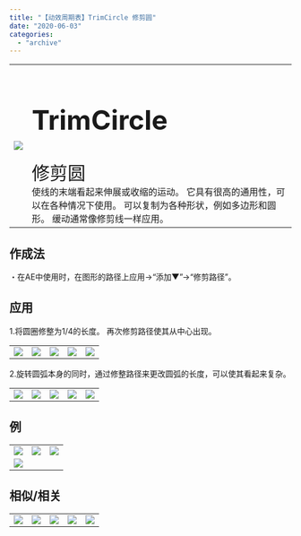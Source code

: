 ```yaml
---
title: "【动效周期表】TrimCircle 修剪圆"
date: "2020-06-03"
categories: 
  - "archive"
---
```


<table style="border-collapse: collapse;"><tbody class="table1"><tr><td><img src="https://mir.yuelili.com/user/AE/mg/foxcodex/TrimCircle.gif"></td><td><h2 style="font-size: 36pt;">TrimCircle</h2><div></div><span style="font-size: 24pt;">修剪圆</span><div></div>使线的末端看起来伸展或收缩的运动。 它具有很高的通用性，可以在各种情况下使用。 可以复制为各种形状，例如多边形和圆形。 缓动通常像修剪线一样应用。</td></tr></tbody></table>

## 作成法

・在AE中使用时，在图形的路径上应用→“添加▼”→“修剪路径”。

## 应用

1.将圆圈修整为1/4的长度。 再次修剪路径使其从中心出现。

<table><tbody class="table1"><tr><td><a href="https://yuelili.com/archive/trimcircle/"><img src="https://mir.yuelili.com/user/AE/mg/foxcodex/TrimCircle.gif"></a></td><td><img class="plus" src="https://mir.yuelili.com/user/AE/mg/foxcodex/plus.png"></td><td><a href="https://yuelili.com/archive/repeatrotate/"><img src="https://mir.yuelili.com/user/AE/mg/foxcodex/RepeatRotate.gif"></a></td><td><img class="plus" src="https://mir.yuelili.com/user/AE/mg/foxcodex/tri.png"></td><td><img src="https://mir.yuelili.com/user/AE/mg/foxcodex/LineTrim-Ex003.gif"></td></tr></tbody></table>

2.旋转圆弧本身的同时，通过修整路径来更改圆弧的长度，可以使其看起来复杂。

<table><tbody class="table1"><tr><td><a href="https://yuelili.com/archive/trimcircle/"><img src="https://mir.yuelili.com/user/AE/mg/foxcodex/TrimCircle.gif"></a></td><td><img class="plus" src="https://mir.yuelili.com/user/AE/mg/foxcodex/plus.png"></td><td><a href="https://yuelili.com/archive/rotate/"><img src="https://mir.yuelili.com/user/AE/mg/foxcodex/Rotate.gif"></a></td><td><img class="plus" src="https://mir.yuelili.com/user/AE/mg/foxcodex/tri.png"></td><td><img src="https://mir.yuelili.com/user/AE/mg/foxcodex/RepeatRotate-Ex001.gif"></td></tr></tbody></table>

## 例

<table style="border-collapse: collapse; width: 100%;"><tbody class="table1"><tr><td style="width: 33.3333%;"><img src="https://mir.yuelili.com/user/AE/mg/foxcodex/LineTrim-Ex004.gif"></td><td style="width: 33.3333%;"><img src="https://mir.yuelili.com/user/AE/mg/foxcodex/LineTrim-Ex003.gif"></td><td style="width: 33.3333%;"><img src="https://mir.yuelili.com/user/AE/mg/foxcodex/RepeatRotate-Ex001.gif"></td></tr><tr><td style="width: 33.3333%;"><img src="https://mir.yuelili.com/user/AE/mg/foxcodex/Offset-Ex001.gif"></td><td style="width: 33.3333%;"></td><td style="width: 33.3333%;"></td></tr></tbody></table>

## 相似/相关

<table style="border-collapse: collapse;"><tbody class="table1"><tr><td><a href="https://yuelili.com/archive/trimline/"><img src="https://mir.yuelili.com/user/AE/mg/foxcodex/TrimLine.gif"></a></td><td><a href="https://yuelili.com/archive/repeattrim/"><img src="https://mir.yuelili.com/user/AE/mg/foxcodex/RepeatTrim.gif"></a></td><td><a href="https://yuelili.com/archive/trimpie/"><img src="https://mir.yuelili.com/user/AE/mg/foxcodex/TrimPie.gif"></a></td><td><a href="https://yuelili.com/archive/tipshape/"><img src="https://mir.yuelili.com/user/AE/mg/foxcodex/TipShape.gif"></a></td><td><a href="https://yuelili.com/archive/easing/"><img src="https://mir.yuelili.com/user/AE/mg/foxcodex/Easing.gif"></a></td></tr></tbody></table>
